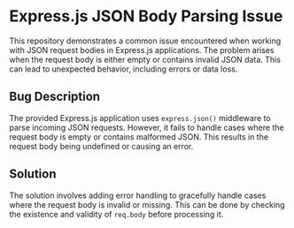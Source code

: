 # Express.js JSON Body Parsing Issue

This repository demonstrates a common issue encountered when working with JSON request bodies in Express.js applications. The problem arises when the request body is either empty or contains invalid JSON data.  This can lead to unexpected behavior, including errors or data loss.

## Bug Description

The provided Express.js application uses `express.json()` middleware to parse incoming JSON requests. However, it fails to handle cases where the request body is empty or contains malformed JSON. This results in the request body being undefined or causing an error.

## Solution

The solution involves adding error handling to gracefully handle cases where the request body is invalid or missing.  This can be done by checking the existence and validity of `req.body` before processing it.